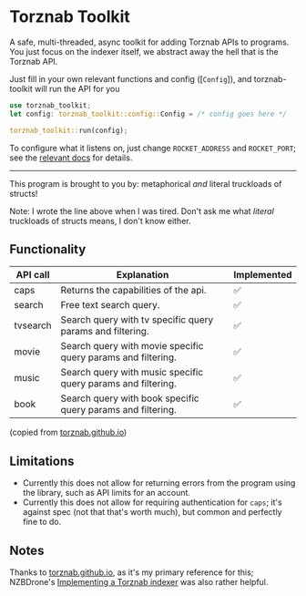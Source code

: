 # Torznab Toolkit

A safe, multi-threaded, async toolkit for adding Torznab APIs to programs. You just focus on the indexer itself, we abstract away the hell that is the Torznab API.

Just fill in your own relevant functions and config ([`Config`]), and torznab-toolkit will run the API for you

```rust
use torznab_toolkit;
let config: torznab_toolkit::config::Config = /* config goes here */

torznab_toolkit::run(config);
```

To configure what it listens on, just change `ROCKET_ADDRESS` and `ROCKET_PORT`; see the [relevant docs](https://rocket.rs/guide/v0.5/deploying/) for details.

---

This program is brought to you by: metaphorical *and* literal truckloads of structs!

Note: I wrote the line above when I was tired. Don't ask me what *literal* truckloads of structs means, I don't know either.

## Functionality

| API call | Explanation                                                  | Implemented  |
| -------- | ------------------------------------------------------------ | -----------  |
| caps     | Returns the capabilities of the api.                         | ✅           |
| search   | Free text search query.                                      | ✅           |
| tvsearch | Search query with tv specific query params and filtering.    | ✅           |
| movie    | Search query with movie specific query params and filtering. | ✅           |
| music    | Search query with music specific query params and filtering. | ✅           |
| book     | Search query with book specific query params and filtering.  | ✅           |

<!-- for copy-pasting: ❌ ✅ -->
(copied from [torznab.github.io](https://torznab.github.io/spec-1.3-draft/torznab/Specification-v1.3.html))

## Limitations

- Currently this does not allow for returning errors from the program using the library, such as API limits for an account.
- Currently this does not allow for requiring authentication for `caps`; it's against spec (not that that's worth much), but common and perfectly fine to do.

## Notes

Thanks to [torznab.github.io](https://torznab.github.io/spec-1.3-draft/index.html), as it's my primary reference for this; NZBDrone's [Implementing a Torznab indexer](https://nzbdrone.readthedocs.io/Implementing-a-Torznab-indexer/) was also rather helpful.
